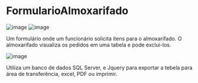 # FormularioAlmoxarifado
![image](https://user-images.githubusercontent.com/86784908/203376055-284e4edd-5609-42f1-87d8-e862271ea983.png)
![image](https://user-images.githubusercontent.com/86784908/203376330-4bec911c-5701-4aca-a03b-e5bf9ec20c74.png)

Um formulário onde um funcionário solicita itens para o almoxarifado. O almoxarifado visualiza os pedidos em uma tabela e pode excluí-los.

![image](https://user-images.githubusercontent.com/86784908/203376431-29700303-6434-4d2f-985f-3ec7a02ea5ac.png)

Utiliza um banco de dados SQL Server, e Jquery para exportar a tebela para área de transferência, excel, PDF ou imprimir.
